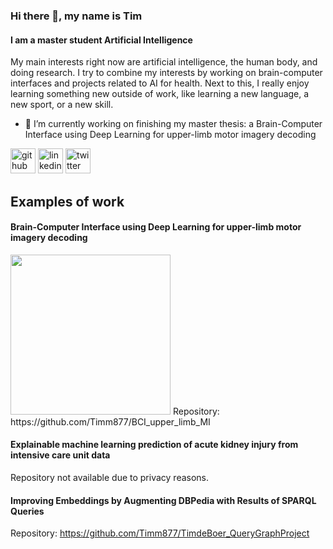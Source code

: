 ### Hi there 👋, my name is Tim
#### I am a master student Artificial Intelligence

My main interests right now are artificial intelligence, the human body, and doing research. I try to combine my interests by working on brain-computer interfaces and projects related to AI for health.
Next to this, I really enjoy learning something new outside of work, like learning a new language, a new sport, or a new skill.

- 🔭 I’m currently working on finishing my master thesis: a Brain-Computer Interface using Deep Learning for upper-limb motor imagery decoding 


[<img src='https://cdn.jsdelivr.net/npm/simple-icons@3.0.1/icons/github.svg' alt='github' height='40'>](https://github.com/Timm877)  [<img src='https://cdn.jsdelivr.net/npm/simple-icons@3.0.1/icons/linkedin.svg' alt='linkedin' height='40'>](https://www.linkedin.com/in/timwjdeboer/)  [<img src='https://cdn.jsdelivr.net/npm/simple-icons@3.0.1/icons/twitter.svg' alt='twitter' height='40'>](https://twitter.com/WJ_deBoer)  

## Examples of work
#### Brain-Computer Interface using Deep Learning for upper-limb motor imagery decoding  
<img src="https://github.com/Timm877/Timm877/blob/main/BCI.gif" width="256" >  
Repository: https://github.com/Timm877/BCI_upper_limb_MI

#### Explainable machine learning prediction of acute kidney injury from intensive care unit data
Repository not available due to privacy reasons.

#### Improving Embeddings by Augmenting DBPedia with Results of SPARQL Queries
Repository: https://github.com/Timm877/TimdeBoer_QueryGraphProject
